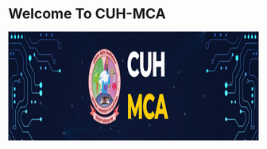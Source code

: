 # Welcome To CUH-MCA

<img align='center' height='220' style="margin-right:20px" src='./img/banner.jpg' alt='CUH'>
